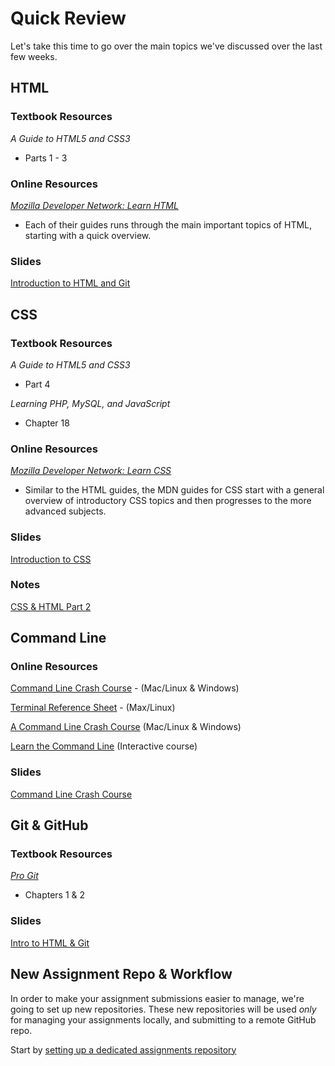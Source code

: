 # Quick Review
Let's take this time to go over the main topics we've discussed over the last few weeks.

## HTML

### Textbook Resources
*A Guide to HTML5 and CSS3*
- Parts 1 - 3

### Online Resources
[*Mozilla Developer Network: Learn HTML*](https://developer.mozilla.org/en-US/docs/Learn/HTML)
- Each of their guides runs through the main important topics of HTML, starting with a quick overview.

### Slides
[Introduction to HTML and Git](docs/IntrotoHTMLGit.pdf)

## CSS

### Textbook Resources
*A Guide to HTML5 and CSS3*
- Part 4

*Learning PHP, MySQL, and JavaScript*
- Chapter 18

### Online Resources
[*Mozilla Developer Network: Learn CSS*](https://developer.mozilla.org/en-US/docs/Learn/CSS)
- Similar to the HTML guides, the MDN guides for CSS start with a general overview of introductory CSS topics and then progresses to the more advanced subjects.

### Slides
[Introduction to CSS](docs/IntroCSS.pdf)

### Notes
[CSS & HTML Part 2](/notes/lecture4/README.md)

## Command Line

### Online Resources
[Command Line Crash Course](https://learnpythonthehardway.org/book/appendixa.html) - (Mac/Linux & Windows)

[Terminal Reference Sheet](http://www.bytemuse.com/post/the-terminal-crash-course-and-reference-sheet/) - (Max/Linux)

[A Command Line Crash Course](https://www.vikingcodeschool.com/web-development-basics/a-command-line-crash-course) (Mac/Linux & Windows)

[Learn the Command Line](https://www.codecademy.com/learn/learn-the-command-line) (Interactive course)

### Slides
[Command Line Crash Course](docs/CommandLine.pdf)

## Git & GitHub

### Textbook Resources
[*Pro Git*](https://git-scm.com/book/en/v2)
- Chapters 1 & 2

### Slides
[Intro to HTML & Git](docs/IntrotoHTMLGit.pdf)

## New Assignment Repo & Workflow
In order to make your assignment submissions easier to manage, we're going to set up new repositories.  These new repositories will be used *only* for managing your assignments locally, and submitting to a remote GitHub repo.

Start by [setting up a dedicated assignments repository](1-AssignmentRepo.md)

